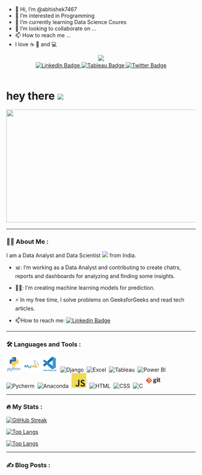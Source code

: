 - 👋 Hi, I’m @abhishek7467
- 👀 I’m interested in Programming
- 🌱 I’m currently learning Data Science Coures
- 💞️ I’m looking to collaborate on ...
- 📫 How to reach me ...
- I love ☕ 🍕 and 💻


<div id="header" align="center">
  <img src="https://media.giphy.com/media/M9gbBd9nbDrOTu1Mqx/giphy.gif" width="100"/>
</div>

<div id="badges" align="center">
  <a href="https://public.tableau.com/app/profile/abhishek.kumar4541">
     <img src="https://img.shields.io/badge/Tableau-blue?style=for-the-badge&logo=tableau&logoColor=white" alt="LinkedIn Badge"/>

  </a>
  <a href="https://www.linkedin.com/in/abhishek-kumar-aa1224206/">
    <img src="https://img.shields.io/badge/Linkedin-red?style=for-the-badge&logo=linkedin&logoColor=white" alt="Tableau Badge"/>
  </a>
  <a href="https://twitter.com/Abhishe45580955?t=Sb493uEapJbYPKULd6R5ug&s=09">
    <img src="https://img.shields.io/badge/Twitter-blue?style=for-the-badge&logo=twitter&logoColor=white" alt="Twitter Badge"/>
  </a>
</div>
<div id="git" align="center">
  <img src="https://komarev.com/ghpvc/?username=abhishek7467&style=flat-square&color=blue" alt=""/>
</div>

<h1>
  hey there
  <img src="https://media.giphy.com/media/hvRJCLFzcasrR4ia7z/giphy.gif" width="30px"/>
</h1>
<div align="center">
  <img src="https://media.giphy.com/media/dWesBcTLavkZuG35MI/giphy.gif" width="600" height="300"/>
</div>

---

### :woman_technologist: About Me :
I am a Data Analyst and Data Scientist  <img src="https://media.giphy.com/media/WUlplcMpOCEmTGBtBW/giphy.gif" width="30"> from India.


- 📊: I’m working as a Data Analyst and contributing to create chatrs, reports and dashboards for analyzing and finding some insights.

- 🧑‍🔬:  I'm creating machine learning models for prediction.

- :zap: In my free time, I solve problems on GeeksforGeeks and read tech articles.

- :mailbox:How to reach me: [![Linkedin Badge](https://img.shields.io/badge/-kakbar-blue?style=flat&logo=Linkedin&logoColor=white)](https://www.linkedin.com/in/abhishek-kumar-aa1224206/)


---

### :hammer_and_wrench: Languages and Tools :


<div>
  <img src="https://github.com/devicons/devicon/blob/master/icons/python/python-original-wordmark.svg" title="Java" alt="Java" width="40" height="40"/>&nbsp;
    <img src="https://github.com/devicons/devicon/blob/master/icons/mysql/mysql-original-wordmark.svg" title="MySQL"  alt="MySQL" width="40" height="40"/>&nbsp;
  <img src="https://github.com/devicons/devicon/blob/master/icons/vscode/vscode-original-wordmark.svg" title="VSCode" alt="VSCode" width="40" height="40"/>&nbsp;
  <img src="https://user-images.githubusercontent.com/89588417/202685168-e7ffbf8f-7e18-4219-b97f-343a01fbada5.png" title="Django" alt="Django" width="40" height="40"/>&nbsp;
  <img src="https://user-images.githubusercontent.com/89588417/202685724-5224e65a-dd5a-46e6-ac74-b6f6d8dc7d53.png" title="Excel" alt="Excel" width="40" height="40"/>&nbsp;
  <img src="https://user-images.githubusercontent.com/89588417/202686014-02c0446a-253e-4235-a9c6-ae2bbe9663d4.png" title="Tableau" alt="Tableau " width="40" height="40"/>&nbsp;
  <img src="https://user-images.githubusercontent.com/89588417/202688093-1d6dfe82-6e10-4af4-94c0-3a5f8d900597.png"  title="Power BI" alt="Power BI" width="60" height="40"/>&nbsp;
  <img src="https://user-images.githubusercontent.com/89588417/202688428-f18f3bb9-f954-4707-a3bd-c6b3d5c187aa.png" title="Pycherm" alt="Pycherm" width="40" height="40"/>&nbsp;
  <img src="https://user-images.githubusercontent.com/89588417/202689283-1c97444d-2b55-4c11-8896-efcd537aaedc.png" title="Anaconda" alt="Anaconda" width="60" height="40"/>&nbsp;
  <img src="https://github.com/devicons/devicon/blob/master/icons/javascript/javascript-original.svg" title="JavaScript" alt="JavaScript" width="40" height="40"/>&nbsp;
  <img src="https://user-images.githubusercontent.com/89588417/202690250-921c7b64-f3e6-4b26-bb56-e37b67c67e60.png" title="HTML"  alt="HTML" width="40" height="40"/>&nbsp;
  <img src="https://user-images.githubusercontent.com/89588417/202690553-8883bcc2-458c-4ea0-9896-e9b708210ec3.png" title="CSS" alt="CSS" width="40" height="40"/>&nbsp;
  <img src="https://www.clipartmax.com/png/small/351-3515666_c-language-global-or-external-variables-with-examples-c-programming-logo.png" title="C" alt="C" width="40" height="40"/>&nbsp;
  <img src="https://github.com/devicons/devicon/blob/master/icons/git/git-original-wordmark.svg" title="Git" **alt="Git" width="40" height="40"/>
</div>

---

### :fire: My Stats :




[![GitHub Streak](http://github-readme-streak-stats.herokuapp.com?user=abhishek7467&theme=dark&background=000000)](https://git.io/streak-stats)

[![Top Langs](https://github-readme-stats.vercel.app/api/top-langs/?username=abhishek7467)](https://github.com/anuraghazra/github-readme-stats)

[![Top Langs](https://github-readme-stats.vercel.app/api/top-langs/?username=abhishek7467&layout=compact&theme=vision-friendly-dark)](https://github.com/anuraghazra/github-readme-stats)

---

### :writing_hand: Blog Posts :







<!---
abhishek7467/abhishek7467 is a ✨ special ✨ repository because its `README.md` (this file) appears on your GitHub profile.
You can click the Preview link to take a look at your changes.
--->
